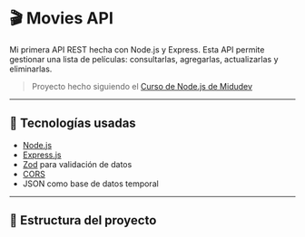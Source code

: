 # 🎬 Movies API

Mi primera API REST hecha con Node.js y Express. Esta API permite gestionar una lista de películas: consultarlas, agregarlas, actualizarlas y eliminarlas.

> Proyecto hecho siguiendo el [Curso de Node.js de Midudev](https://github.com/midudev/curso-node-js)

---

## 🚀 Tecnologías usadas

- [Node.js](https://nodejs.org/)
- [Express.js](https://expressjs.com/)
- [Zod](https://zod.dev/) para validación de datos
- [CORS](https://expressjs.com/en/resources/middleware/cors.html)
- JSON como base de datos temporal

---

## 📂 Estructura del proyecto

